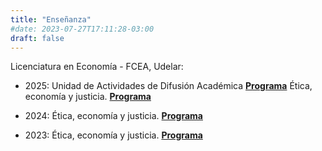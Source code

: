 ```yaml
---
title: "Enseñanza"
#date: 2023-07-27T17:11:28-03:00
draft: false
---
```


Licenciatura en Economía - FCEA, Udelar:

- 2025: Unidad de Actividades de Difusión Académica [**Programa**](https://fcea.udelar.edu.uy/images/micrositios/dpto_economia/FICHA_UNIDAD_DE_ACTIVIDADES_DE_DIFUSI%C3%93N_ACAD%C3%89MICA_2025.pdf) 
Ética, economía y justicia. [**Programa**](https://www.fcea.udelar.edu.uy/images/micrositios/bedelia/fichas_UC/2025/S41_2025_02_%C3%89tica_Econom%C3%ADa_y_Justicia.pdf)

- 2024: Ética, economía y justicia. [**Programa**](https://www.fcea.udelar.edu.uy/images/micrositios/bedelia/fichas_UC/2024/PAR/S41_2024_02_%C3%89tica_Econom%C3%ADa_y_Justicia.pdf)

- 2023: Ética, economía y justicia. [**Programa**](https://www.fcea.udelar.edu.uy/images/micrositios/bedelia/fichas_UC/2023/PAR/S41_2023_02_%C3%89tica_Econom%C3%ADa_y_Justicia.pdf)


